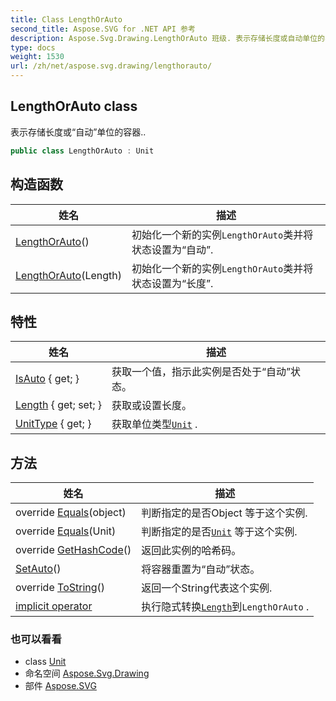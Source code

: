 ```yaml
---
title: Class LengthOrAuto
second_title: Aspose.SVG for .NET API 参考
description: Aspose.Svg.Drawing.LengthOrAuto 班级. 表示存储长度或自动单位的容器..
type: docs
weight: 1530
url: /zh/net/aspose.svg.drawing/lengthorauto/
---
```

## LengthOrAuto class

表示存储长度或“自动”单位的容器..

```csharp
public class LengthOrAuto : Unit
```

## 构造函数

| 姓名 | 描述 |
| --- | --- |
| [LengthOrAuto](lengthorauto/#constructor)() | 初始化一个新的实例`LengthOrAuto`类并将状态设置为“自动”. |
| [LengthOrAuto](lengthorauto/#constructor_1)(Length) | 初始化一个新的实例`LengthOrAuto`类并将状态设置为“长度”. |

## 特性

| 姓名 | 描述 |
| --- | --- |
| [IsAuto](../../aspose.svg.drawing/lengthorauto/isauto/) { get; } | 获取一个值，指示此实例是否处于“自动”状态。 |
| [Length](../../aspose.svg.drawing/lengthorauto/length/) { get; set; } | 获取或设置长度。 |
| [UnitType](../../aspose.svg.drawing/lengthorauto/unittype/) { get; } | 获取单位类型[`Unit`](../unit/) . |

## 方法

| 姓名 | 描述 |
| --- | --- |
| override [Equals](../../aspose.svg.drawing/unit/equals/)(object) | 判断指定的是否Object 等于这个实例. |
| override [Equals](../../aspose.svg.drawing/lengthorauto/equals/#equals)(Unit) | 判断指定的是否[`Unit`](../unit/) 等于这个实例. |
| override [GetHashCode](../../aspose.svg.drawing/unit/gethashcode/)() | 返回此实例的哈希码。 |
| [SetAuto](../../aspose.svg.drawing/lengthorauto/setauto/)() | 将容器重置为“自动”状态。 |
| override [ToString](../../aspose.svg.drawing/lengthorauto/tostring/)() | 返回一个String代表这个实例. |
| [implicit operator](../../aspose.svg.drawing/lengthorauto/op_implicit/) | 执行隐式转换[`Length`](./length/)到`LengthOrAuto` . |

### 也可以看看

* class [Unit](../unit/)
* 命名空间 [Aspose.Svg.Drawing](../../aspose.svg.drawing/)
* 部件 [Aspose.SVG](../../)


